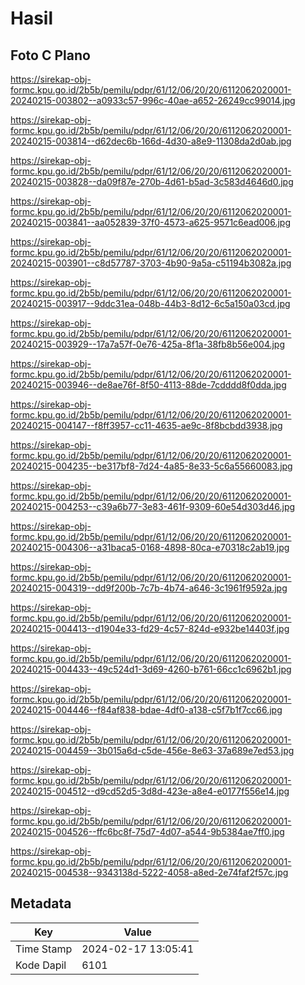 # Hasil

## Foto C Plano

https://sirekap-obj-formc.kpu.go.id/2b5b/pemilu/pdpr/61/12/06/20/20/6112062020001-20240215-003802--a0933c57-996c-40ae-a652-26249cc99014.jpg

https://sirekap-obj-formc.kpu.go.id/2b5b/pemilu/pdpr/61/12/06/20/20/6112062020001-20240215-003814--d62dec6b-166d-4d30-a8e9-11308da2d0ab.jpg

https://sirekap-obj-formc.kpu.go.id/2b5b/pemilu/pdpr/61/12/06/20/20/6112062020001-20240215-003828--da09f87e-270b-4d61-b5ad-3c583d4646d0.jpg

https://sirekap-obj-formc.kpu.go.id/2b5b/pemilu/pdpr/61/12/06/20/20/6112062020001-20240215-003841--aa052839-37f0-4573-a625-9571c6ead006.jpg

https://sirekap-obj-formc.kpu.go.id/2b5b/pemilu/pdpr/61/12/06/20/20/6112062020001-20240215-003901--c8d57787-3703-4b90-9a5a-c51194b3082a.jpg

https://sirekap-obj-formc.kpu.go.id/2b5b/pemilu/pdpr/61/12/06/20/20/6112062020001-20240215-003917--9ddc31ea-048b-44b3-8d12-6c5a150a03cd.jpg

https://sirekap-obj-formc.kpu.go.id/2b5b/pemilu/pdpr/61/12/06/20/20/6112062020001-20240215-003929--17a7a57f-0e76-425a-8f1a-38fb8b56e004.jpg

https://sirekap-obj-formc.kpu.go.id/2b5b/pemilu/pdpr/61/12/06/20/20/6112062020001-20240215-003946--de8ae76f-8f50-4113-88de-7cdddd8f0dda.jpg

https://sirekap-obj-formc.kpu.go.id/2b5b/pemilu/pdpr/61/12/06/20/20/6112062020001-20240215-004147--f8ff3957-cc11-4635-ae9c-8f8bcbdd3938.jpg

https://sirekap-obj-formc.kpu.go.id/2b5b/pemilu/pdpr/61/12/06/20/20/6112062020001-20240215-004235--be317bf8-7d24-4a85-8e33-5c6a55660083.jpg

https://sirekap-obj-formc.kpu.go.id/2b5b/pemilu/pdpr/61/12/06/20/20/6112062020001-20240215-004253--c39a6b77-3e83-461f-9309-60e54d303d46.jpg

https://sirekap-obj-formc.kpu.go.id/2b5b/pemilu/pdpr/61/12/06/20/20/6112062020001-20240215-004306--a31baca5-0168-4898-80ca-e70318c2ab19.jpg

https://sirekap-obj-formc.kpu.go.id/2b5b/pemilu/pdpr/61/12/06/20/20/6112062020001-20240215-004319--dd9f200b-7c7b-4b74-a646-3c1961f9592a.jpg

https://sirekap-obj-formc.kpu.go.id/2b5b/pemilu/pdpr/61/12/06/20/20/6112062020001-20240215-004413--d1904e33-fd29-4c57-824d-e932be14403f.jpg

https://sirekap-obj-formc.kpu.go.id/2b5b/pemilu/pdpr/61/12/06/20/20/6112062020001-20240215-004433--49c524d1-3d69-4260-b761-66cc1c6962b1.jpg

https://sirekap-obj-formc.kpu.go.id/2b5b/pemilu/pdpr/61/12/06/20/20/6112062020001-20240215-004446--f84af838-bdae-4df0-a138-c5f7b1f7cc66.jpg

https://sirekap-obj-formc.kpu.go.id/2b5b/pemilu/pdpr/61/12/06/20/20/6112062020001-20240215-004459--3b015a6d-c5de-456e-8e63-37a689e7ed53.jpg

https://sirekap-obj-formc.kpu.go.id/2b5b/pemilu/pdpr/61/12/06/20/20/6112062020001-20240215-004512--d9cd52d5-3d8d-423e-a8e4-e0177f556e14.jpg

https://sirekap-obj-formc.kpu.go.id/2b5b/pemilu/pdpr/61/12/06/20/20/6112062020001-20240215-004526--ffc6bc8f-75d7-4d07-a544-9b5384ae7ff0.jpg

https://sirekap-obj-formc.kpu.go.id/2b5b/pemilu/pdpr/61/12/06/20/20/6112062020001-20240215-004538--9343138d-5222-4058-a8ed-2e74faf2f57c.jpg


## Metadata

| Key        | Value               |
| ---------- | ------------------- |
| Time Stamp | 2024-02-17 13:05:41 |
| Kode Dapil | 6101                |



